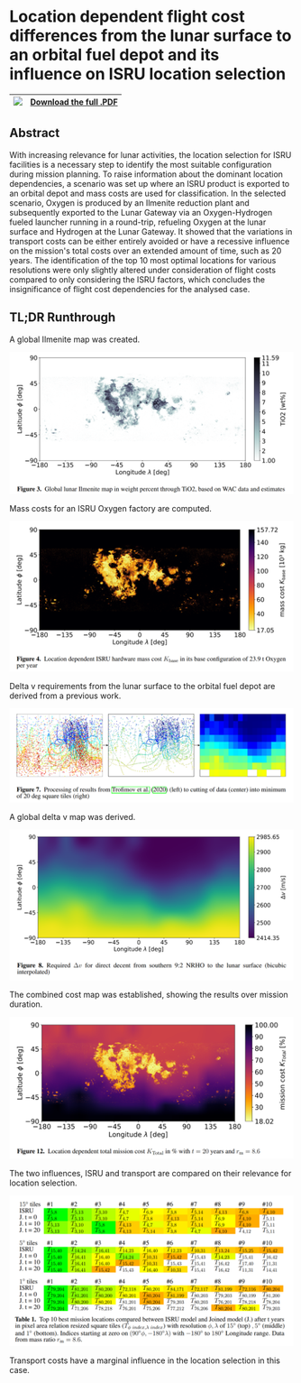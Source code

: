 # Location dependent flight cost differences from the lunar surface to an orbital fuel depot and its influence on ISRU location selection

| [<img src="https://github.com/Sven-J-Steinert/DLR_Paper_2023/blob/master/preview/00.png?raw=true" width="200">](https://github.com/Sven-J-Steinert/DLR_Paper_2023/blob/master/manuscript.pdf?raw=true)  | [Download the full .PDF](https://github.com/Sven-J-Steinert/DLR_Paper_2023/blob/master/manuscript.pdf?raw=true) | 
| -------- | ------- |


## Abstract
With increasing relevance for lunar activities, the location selection for ISRU facilities is a necessary step to identify the most suitable configuration during mission planning.
To raise information about the dominant location dependencies, a scenario was set up where an ISRU product is exported to an orbital depot and mass costs are used for classification. 
In the selected scenario, Oxygen is produced by an Ilmenite reduction plant and subsequently exported to the Lunar Gateway via an Oxygen-Hydrogen fueled launcher running in a round-trip, refueling Oxygen at the lunar surface and Hydrogen at the Lunar Gateway.
It showed that the variations in transport costs can be either entirely avoided or have a recessive influence on the mission's total costs over an extended amount of time, such as 20 years.
The identification of the top 10 most optimal locations for various resolutions were only slightly altered under consideration of flight costs compared to only considering the ISRU factors, which concludes the insignificance of flight cost dependencies for the analysed case.


## TL;DR Runthrough


A global Ilmenite map was created.

![Ilmenite Map](preview/01.png)

Mass costs for an ISRU Oxygen factory are computed.

![ISRU Cost Map](preview/02.png)

Delta v requirements from the lunar surface to the orbital fuel depot are derived from a previous work.

![dv processing](preview/03.png)

A global delta v map was derived.

![dv Map](preview/04.png)

The combined cost map was established, showing the results over mission duration.

![Joined Cost Map](preview/05.png)

The two influences, ISRU and transport are compared on their relevance for location selection.

![Evaluation](preview/06.png)

Transport costs have a marginal influence in the location selection in this case.
